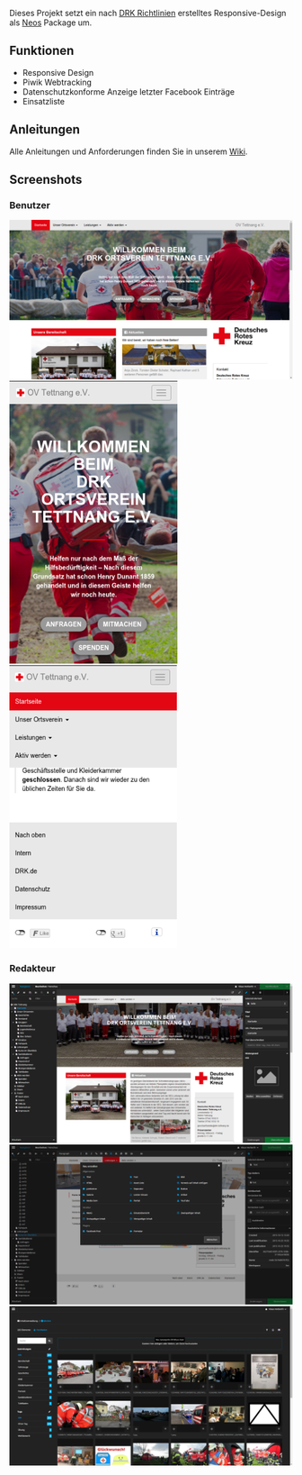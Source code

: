 Dieses Projekt setzt ein nach [DRK Richtlinien](http://lv-saarland.drk.de/fileadmin/user_upload/PDF-Dateien/Stabsstelle/Erscheinungsbild.pdf) erstelltes Responsive-Design als [Neos](https://www.neos.io) Package um.

## Funktionen
- Responsive Design
- Piwik Webtracking
- Datenschutzkonforme Anzeige letzter Facebook Einträge
- Einsatzliste

## Anleitungen
Alle Anleitungen und Anforderungen finden Sie in unserem [Wiki](https://github.com/drkTettnang/DRKTettnang.Homepage/wiki).

## Screenshots

### Benutzer
![](https://raw.githubusercontent.com/drkTettnang/DRKTettnang.Homepage/master/Documentation/frontend-1.png)
![](https://raw.githubusercontent.com/drkTettnang/DRKTettnang.Homepage/master/Documentation/frontend-2.png)
![](https://raw.githubusercontent.com/drkTettnang/DRKTettnang.Homepage/master/Documentation/frontend-3.png)

### Redakteur
![](https://raw.githubusercontent.com/drkTettnang/DRKTettnang.Homepage/master/Documentation/backend-1.png)
![](https://raw.githubusercontent.com/drkTettnang/DRKTettnang.Homepage/master/Documentation/backend-2.png)
![](https://raw.githubusercontent.com/drkTettnang/DRKTettnang.Homepage/master/Documentation/backend-3.png)
